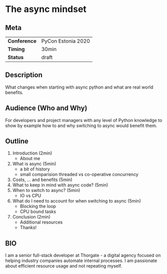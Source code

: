 # The async mindset

## Meta

| | |
|-|-|
| **Conference** | PyCon Estonia 2020 |
| **Timing** | 30min |
| **Status** | draft |

## Description

What changes when starting with async python and what are real world benefits.

## Audience (Who and Why)

For developers and project managers with any level of Python knowledge to show by example how to and why switching to async would benefit them.

## Outline

1. Introduction (2min)
    - About me
1. What is async (5min)
    - a bit of history
    - small comparision threaded vs co-operative concurrency
1. Costs, ... and benefits (5min)
1. What to keep in mind with async code? (5min)
1. When to switch to async? (5min)
    - IO vs CPU
1. What do I need to account for when switching to async (5min)
    - Blocking the loop
    - CPU bound tasks
1. Conclusion (2min)
    - Additional resources
    - Thanks!

## BIO

I am a senior full-stack developer at Thorgate - a digital agency focused on helping industry companies automate internal processes. I am passionate about efficient resource usage and not repeating myself.
